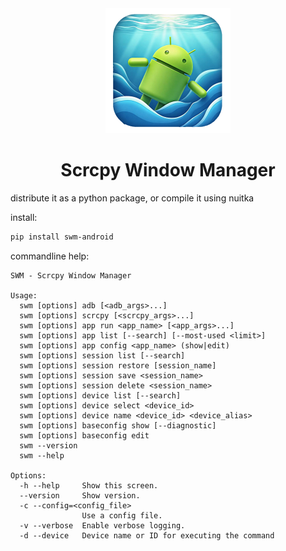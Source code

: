 
<div align="center">
<img src="logo/logo.png" alt="logo" width="200"/>

<h1>Scrcpy Window Manager</h1>
</div>

distribute it as a python package, or compile it using nuitka

install:

```bash
pip install swm-android
```

commandline help:

```
SWM - Scrcpy Window Manager

Usage:
  swm [options] adb [<adb_args>...]
  swm [options] scrcpy [<scrcpy_args>...]
  swm [options] app run <app_name> [<app_args>...]
  swm [options] app list [--search] [--most-used <limit>]
  swm [options] app config <app_name> (show|edit)
  swm [options] session list [--search]
  swm [options] session restore [session_name]
  swm [options] session save <session_name>
  swm [options] session delete <session_name>
  swm [options] device list [--search]
  swm [options] device select <device_id>
  swm [options] device name <device_id> <device_alias>
  swm [options] baseconfig show [--diagnostic]
  swm [options] baseconfig edit
  swm --version
  swm --help

Options:
  -h --help     Show this screen.
  --version     Show version.
  -c --config=<config_file>
                Use a config file.
  -v --verbose  Enable verbose logging.
  -d --device   Device name or ID for executing the command

```